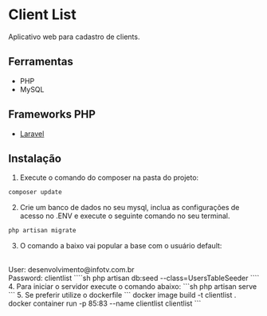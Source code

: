 
# Client List

Aplicativo web para cadastro de clients.
## Ferramentas
* PHP
* MySQL
## Frameworks PHP
* [Laravel](https://twig.symfony.com/)
## Instalação
1. Execute o comando do composer na pasta do projeto:
```sh
composer update
```
2. Crie um banco de dados no seu mysql, inclua as configurações de acesso no .ENV e execute o seguinte comando no seu terminal.
````sh
php artisan migrate
````
3. O comando a baixo vai popular a base com o usuário default:
<br/>
User: desenvolvimento@infotv.com.br
<br/>
Password: clientlist
````sh
php artisan db:seed --class=UsersTableSeeder
````
4. Para iniciar o servidor execute o comando abaixo:
```sh
php artisan serve
```
5. Se preferir utilize o dockerfile
```
docker image build -t clientlist .
docker container run -p 85:83 --name clientlist clientlist
```
